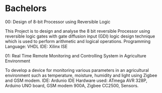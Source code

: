 # Bachelors

00: Design of 8-bit Processor using Reversible Logic

This Project is to design and analyse the 8 bit reversible Processor using reversible logic gates with gate diffusion input (GDI) logic
design technique which is used to perform arithmetic and logical operations.
Programming Language: VHDL
IDE: Xilinx ISE

01: Real Time Remote Monitoring and Controlling System in Agriculture Environment

To develop a device for monitoring various parameters in an agricultural environment such as temperature, moisture, humidity and light using Zigbee and GSM modem.
IDE: Ardunio IDE
Hardware used: ATmega AVR 328P, Arduino UNO board, GSM modem 900A, Zigbee CC2500, Sensors.
